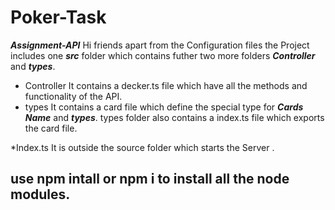 # Poker-Task
***Assignment-API***
Hi friends apart from the Configuration files the Project includes one ***src*** folder
which contains futher two more folders ***Controller*** and ***types***.
* Controller
It contains a decker.ts file which have all the methods and functionality of the API.
* types
It contains a card file which define the special type for ***Cards Name*** and ***types***.
types folder also contains a index.ts file which exports the card file.

*Index.ts
It is outside the source folder which starts the Server .

## use npm intall or npm i to install all the node modules.


